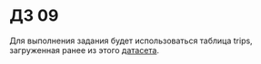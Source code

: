 # ДЗ 09  
Для выполнения задания будет использоваться таблица trips, загруженная ранее из этого [датасета](https://clickhouse.com/docs/en/getting-started/example-datasets/nyc-taxi).  
